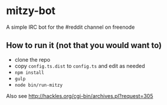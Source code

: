 mitzy-bot
=========

A simple IRC bot for the #reddit channel on freenode

How to run it (not that you would want to)
------------------------------------------

* clone the repo
* copy `config.ts.dist` to `config.ts` and edit as needed
* `npm install`
* `gulp`
* `node bin/run-mitzy`

Also see http://hackles.org/cgi-bin/archives.pl?request=305
